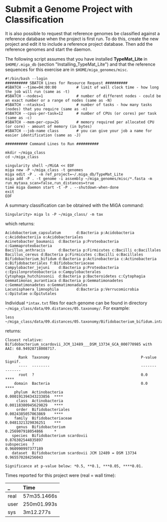 # Submit a Genome Project with Classification

It is also possible to request that reference genomes be classified against a reference database when the project is first run. To do this, create the new project and edit it to include a reference project database. Then add the reference genomes and start the daemon.

The following script assumes that you have installed **TypeMat\_Lite** in `$HOME/.miga_db` \(section "Installing\_TypeMat\_Lite"\) and that the reference sequences for this exercise are in `$HOME/miga_genomes/misc`.

```text
#!/bin/bash --login
########## SBATCH Lines for Resource Request ##########
#SBATCH --time=04:00:00         # limit of wall clock time - how long the job will run (same as -t)
#SBATCH --nodes=1               # number of different nodes - could be an exact number or a range of nodes (same as -N)
#SBATCH --ntasks=1              # number of tasks - how many tasks (nodes) that you require (same as -n)
#SBATCH --cpus-per-task=12      # number of CPUs (or cores) per task (same as -c)
#SBATCH --mem-per-cpu=2G        # memory required per allocated CPU (or core) - amount of memory (in bytes)
#SBATCH --job-name class        # you can give your job a name for easier identification (same as -J)

########## Command Lines to Run ##########

mkdir ~/miga_class
cd ~/miga_class

singularity shell ~/MiGA << EOF
miga new -P ~/miga_class -t genomes
miga edit -P . -m ref_project=~/.miga_db/TypeMat_Lite
miga add -P . -t genome -i assembly ~/miga_genomes/misc/*.fasta -m run_mytaxa_scan=false,run_distances=true
time miga daemon start -t -P . --shutdown-when-done
exit
EOF
```

A summary classification can be obtained with the MiGA command:

```text
Singularity> miga ls -P ~/miga_class/ -m tax
```

which returns:

```text
Acidobacterium_capsulatum       d:Bacteria p:Acidobacteria c:Acidobacteriia o:Acidobacteriales
Acinetobacter_baumanii  d:Bacteria p:Proteobacteria c:Gammaproteobacteria
Bacillus_anthracis      d:Bacteria p:Firmicutes c:Bacilli o:Bacillales
Bacillus_cereus d:Bacteria p:Firmicutes c:Bacilli o:Bacillales
Bifidobacterium_bifidum d:Bacteria p:Actinobacteria c:Actinobacteria o:Bifidobacteriales f:Bifidobacteriaceae
Campylobacter_jejuni    d:Bacteria p:Proteobacteria c:Epsilonproteobacteria o:Campylobacterales
Cytophaga_hutchinsonii  d:Bacteria p:Bacteroidetes c:Cytophagia
Gemmatimonas_aurantiaca d:Bacteria p:Gemmatimonadetes c:Gemmatimonadetes o:Gemmatimonadales
Lacunisphaera_limnophila        d:Bacteria p:Verrucomicrobia c:Opitutae o:Opitutales
```

Individual `*intax.txt` files for each genome can be found in directory `~/miga_class/data/09.distances/05.taxonomy/`. For example:

```text
less ~/miga_class/data/09.distances/05.taxonomy/Bifidobacterium_bifidum.intax.txt
```

returns:

```text
Closest relative: Bifidobacterium_scardovii_JCM_12489___DSM_13734_GCA_000770985 with AAI: 68.94928718008717.

      Rank  Taxonomy                                         P-value               Signif.
      ----  --------                                         -------               -------
      root  ?                                                0.0                   ****
    domain  Bacteria                                         0.0                   ****
    phylum  Actinobacteria                                   0.000191394343233856  ****
     class  Actinobacteria                                   0.00118380945629829   ****
     order  Bifidobacteriales                                0.0024385057063869    ****
    family  Bifidobacteriaceae                               0.0481321329836251    ***
     genus  Bifidobacterium                                  0.256907918054866     *
   species  Bifidobacterium scardovii                        0.876302544835897
subspecies  ?                                                0.960990997377189
   dataset  Bifidobacterium scardovii JCM 12489 = DSM 13734  0.965570284256043

Significance at p-value below: *0.5, **0.1, ***0.05, ****0.01.
```

Times reported for this project were \(real = wall time\):

| \_ | Time |
| :--- | :--- |
| real | 57m35.1466s |
| user | 250m01.993s |
| sys | 3m12.277s |

